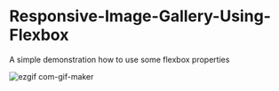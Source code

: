 # Responsive-Image-Gallery-Using-Flexbox
A simple demonstration how to use some flexbox properties 

![ezgif com-gif-maker](https://user-images.githubusercontent.com/60861872/156952417-9a809fd2-7288-4cde-9124-156ed647c870.gif)
